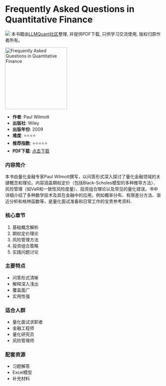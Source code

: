 # Frequently Asked Questions in Quantitative Finance

![](https://fastly.jsdelivr.net/gh/bucketio/img3@main/2024/09/04/1725464231869-e0b2f727-2a0f-4270-bf6c-31ddc350426a.gif)
本书籍由[LLMQuant社区](https://llmquant.com/)整理, 并提供PDF下载, 只供学习交流使用, 版权归原作者所有。

<img src="cover.jpg" alt="Frequently Asked Questions in Quantitative Finance" width="200"/>

- **作者**: Paul Wilmott
- **出版社**: Wiley
- **出版年份**: 2009
- **难度**: ⭐⭐⭐⭐
- **推荐指数**: ⭐⭐⭐⭐⭐
- **PDF下载**: [点击下载](https://asset.quant-wiki.com/pdf/Paul%20P.%20Wilmott%20-%20Frequently%20Asked%20Questions%20in%20Quantitative%20Finance%2C%20Second%20Edition%20%20-A%20John%20Wiley%20and%20Sons%2C%20Ltd.%20%282009%29.pdf)

### 内容简介

本书由量化金融专家Paul Wilmott撰写，以问答形式深入探讨了量化金融领域的关键概念和理论。内容涵盖期权定价（包括Black-Scholes模型的多种推导方法）、风险管理（如VaR和一致性风险度量）、投资组合理论以及常见的量化错误。书中详细介绍了多种数学技术及其在金融中的应用，例如概率分布、有限差分方法、渐近分析和格林函数等，是量化面试准备和日常工作的宝贵参考资料.

### 核心章节

1. 基础概念解析
2. 期权定价理论
3. 风险管理方法
4. 投资组合策略
5. 实践问题讨论

### 主要特点

- 问答形式清晰
- 解释深入浅出
- 覆盖面广
- 实用性强

### 适合人群

- 量化面试求职者
- 金融工程师
- 量化研究员
- 风险管理师

### 配套资源

- 习题解答
- Excel模型
- 补充材料